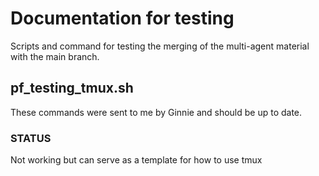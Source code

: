 # Documentation for testing
Scripts and command for testing the merging of the multi-agent material with the main branch.

## pf_testing_tmux.sh
These commands were sent to me by Ginnie and should be up to date.

### STATUS
Not working but can serve as a template for how to use tmux




